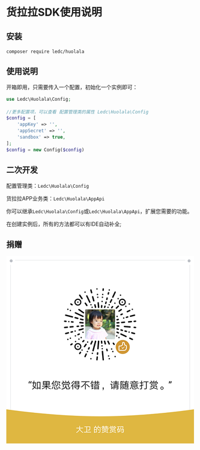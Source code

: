 # 货拉拉SDK使用说明



## 安装

`composer require ledc/huolala`



## 使用说明

开箱即用，只需要传入一个配置，初始化一个实例即可：

```php
use Ledc\Huolala\Config;

//更多配置项，可以查看 配置管理类的属性 Ledc\Huolala\Config
$config = [
    'appKey' => '',
    'appSecret' => '',
    'sandbox' => true,
];
$config = new Config($config)
```



## 二次开发

配置管理类：`Ledc\Huolala\Config`

货拉拉APP业务类：`Ledc\Huolala\AppApi`

你可以继承`Ledc\Huolala\Config`或`Ledc\Huolala\AppApi`，扩展您需要的功能。

在创建实例后，所有的方法都可以有IDE自动补全;



## 捐赠

![reward](reward.png)